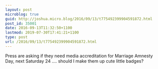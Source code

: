 ```yaml
---
layout: post
microblog: true
guid: http://joshua.micro.blog/2016/09/13/t775492399904591872.html
post_id: 35001
date: 2016-09-13T11:32:50+1100
lastmod: 2019-07-30T17:41:21+1100
type: post
url: /2016/09/13/t775492399904591872.html
---
```

Press are asking if they need media accreditation for Marriage Amnesty Day, next Saturday 24 .... should I make them up cute little badges?
